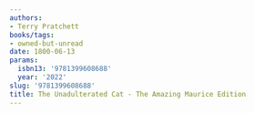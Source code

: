 ```yaml
---
authors:
- Terry Pratchett
books/tags:
- owned-but-unread
date: 1800-06-13
params:
  isbn13: '9781399608688'
  year: '2022'
slug: '9781399608688'
title: The Unadulterated Cat - The Amazing Maurice Edition
---
```


<!--more-->
